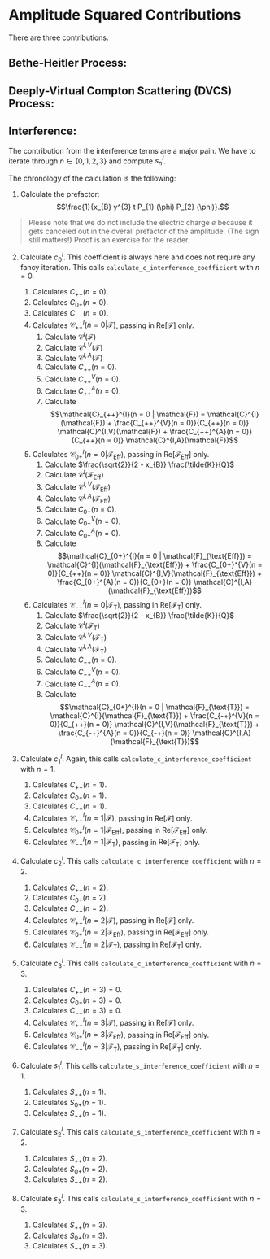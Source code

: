 # Amplitude Squared Contributions

There are three contributions.

## Bethe-Heitler Process:

## Deeply-Virtual Compton Scattering (DVCS) Process:

## Interference:

The contribution from the interference terms are a major pain. We have to iterate through $n \in \{ 0, 1, 2, 3 \}$ and compute $s_{n}^{I}$.

The chronology of the calculation is the following:

1. Calculate the prefactor: $$\frac{1}{x_{B} y^{3} t P_{1} (\phi) P_{2} (\phi)}.$$

> Please note that we do not include the electric charge $e$ because it gets canceled out in the overall prefactor of the amplitude. (The sign still matters!) Proof is an exercise for the reader.

2. Calculate $c_{0}^{I}$. This coefficient is always here and does not require any fancy iteration. This calls `calculate_c_interference_coefficient` with $n = 0$.

    1. Calculates $C_{++}(n = 0)$.
    2. Calculates $C_{0+}(n = 0)$.
    3. Calculates $C_{-+}(n = 0)$.
    4. Calculates $\mathcal{C}_{++}^{I}(n = 0 | \mathcal{F})$, passing in $\text{Re}[\mathcal{F}]$ only.
        1. Calculate $\mathcal{C}^{I}(\mathcal{F})$
        2. Calculate $\mathcal{C}^{I,V}(\mathcal{F})$
        3. Calculate $\mathcal{C}^{I,A}(\mathcal{F})$
        4. Calculate $C_{++}(n = 0)$.
        5. Calculate $C_{++}^{V}(n = 0)$.
        6. Calculate $C_{++}^{A}(n = 0)$.
        7. Calculate $$\mathcal{C}_{++}^{I}(n = 0 | \mathcal{F}) = \mathcal{C}^{I}(\mathcal{F}) + \frac{C_{++}^{V}(n = 0)}{C_{++}(n = 0)} \mathcal{C}^{I,V}(\mathcal{F}) +  \frac{C_{++}^{A}(n = 0)}{C_{++}(n = 0)} \mathcal{C}^{I,A}(\mathcal{F})$$
    5. Calculates $\mathcal{C}_{0+}^{I}(n = 0 | \mathcal{F}_{\text{Eff}})$, passing in $\text{Re}[\mathcal{F}_{\text{Eff}}]$ only.
        1. Calculate $\frac{\sqrt{2}}{2 - x_{B}} \frac{\tilde{K}}{Q}$
        2. Calculate $\mathcal{C}^{I}(\mathcal{F}_{\text{Eff}})$
        3. Calculate $\mathcal{C}^{I,V}(\mathcal{F}_{\text{Eff}})$
        4. Calculate $\mathcal{C}^{I,A}(\mathcal{F}_{\text{Eff}})$
        5. Calculate $C_{0+}(n = 0)$.
        6. Calculate $C_{0+}^{V}(n = 0)$.
        7. Calculate $C_{0+}^{A}(n = 0)$.
        8. Calculate $$\mathcal{C}_{0+}^{I}(n = 0 | \mathcal{F}_{\text{Eff}}) = \mathcal{C}^{I}(\mathcal{F}_{\text{Eff}}) + \frac{C_{0+}^{V}(n = 0)}{C_{++}(n = 0)} \mathcal{C}^{I,V}(\mathcal{F}_{\text{Eff}}) +  \frac{C_{0+}^{A}(n = 0)}{C_{0+}(n = 0)} \mathcal{C}^{I,A}(\mathcal{F}_{\text{Eff}})$$
    6. Calculates $\mathcal{C}_{-+}^{I}(n = 0 | \mathcal{F}_{\text{T}})$, passing in $\text{Re}[\mathcal{F}_{\text{T}}]$ only.
        1. Calculate $\frac{\sqrt{2}}{2 - x_{B}} \frac{\tilde{K}}{Q}$
        2. Calculate $\mathcal{C}^{I}(\mathcal{F}_{\text{T}})$
        3. Calculate $\mathcal{C}^{I,V}(\mathcal{F}_{\text{T}})$
        4. Calculate $\mathcal{C}^{I,A}(\mathcal{F}_{\text{T}})$
        5. Calculate $C_{-+}(n = 0)$.
        6. Calculate $C_{-+}^{V}(n = 0)$.
        7. Calculate $C_{-+}^{A}(n = 0)$.
        8. Calculate $$\mathcal{C}_{0+}^{I}(n = 0 | \mathcal{F}_{\text{T}}) = \mathcal{C}^{I}(\mathcal{F}_{\text{T}}) + \frac{C_{-+}^{V}(n = 0)}{C_{++}(n = 0)} \mathcal{C}^{I,V}(\mathcal{F}_{\text{T}}) +  \frac{C_{-+}^{A}(n = 0)}{C_{-+}(n = 0)} \mathcal{C}^{I,A}(\mathcal{F}_{\text{T}})$$

3. Calculate $c_{1}^{I}$. Again, this calls `calculate_c_interference_coefficient` with $n = 1$.

    1. Calculates $C_{++}(n = 1)$.
    2. Calculates $C_{0+}(n = 1)$.
    3. Calculates $C_{-+}(n = 1)$.
    4. Calculates $\mathcal{C}_{++}^{I}(n = 1 | \mathcal{F})$, passing in $\text{Re}[\mathcal{F}]$ only.
    5. Calculates $\mathcal{C}_{0+}^{I}(n = 1 | \mathcal{F}_{\text{Eff}})$, passing in $\text{Re}[\mathcal{F}_{\text{Eff}}]$ only.
    6. Calculates $\mathcal{C}_{-+}^{I}(n = 1 | \mathcal{F}_{\text{T}})$, passing in $\text{Re}[\mathcal{F}_{\text{T}}]$ only.

4. Calculate $c_{2}^{I}$. This calls `calculate_c_interference_coefficient` with $n = 2$.

    1. Calculates $C_{++}(n = 2)$.
    2. Calculates $C_{0+}(n = 2)$.
    3. Calculates $C_{-+}(n = 2)$.
    4. Calculates $\mathcal{C}_{++}^{I}(n = 2 | \mathcal{F})$, passing in $\text{Re}[\mathcal{F}]$ only.
    5. Calculates $\mathcal{C}_{0+}^{I}(n = 2 | \mathcal{F}_{\text{Eff}})$, passing in $\text{Re}[\mathcal{F}_{\text{Eff}}]$ only.
    6. Calculates $\mathcal{C}_{-+}^{I}(n = 2 | \mathcal{F}_{\text{T}})$, passing in $\text{Re}[\mathcal{F}_{\text{T}}]$ only.

5. Calculate $c_{3}^{I}$. This calls `calculate_c_interference_coefficient` with $n = 3$.

    1. Calculates $C_{++}(n = 3) = 0$.
    2. Calculates $C_{0+}(n = 3) = 0$.
    3. Calculates $C_{-+}(n = 3) = 0$.
    4. Calculates $\mathcal{C}_{++}^{I}(n = 3 | \mathcal{F})$, passing in $\text{Re}[\mathcal{F}]$ only.
    5. Calculates $\mathcal{C}_{0+}^{I}(n = 3 | \mathcal{F}_{\text{Eff}})$, passing in $\text{Re}[\mathcal{F}_{\text{Eff}}]$ only.
    6. Calculates $\mathcal{C}_{-+}^{I}(n = 3 | \mathcal{F}_{\text{T}})$, passing in $\text{Re}[\mathcal{F}_{\text{T}}]$ only.

6. Calculate $s_{1}^{I}$. This calls `calculate_s_interference_coefficient` with $n = 1$.

    1. Calculates $S_{++}(n = 1)$.
    2. Calculates $S_{0+}(n = 1)$.
    3. Calculates $S_{-+}(n = 1)$.

7. Calculate $s_{2}^{I}$. This calls `calculate_s_interference_coefficient` with $n = 2$.

    1. Calculates $S_{++}(n = 2)$.
    2. Calculates $S_{0+}(n = 2)$.
    3. Calculates $S_{-+}(n = 2)$.

8. Calculate $s_{3}^{I}$. This calls `calculate_s_interference_coefficient` with $n = 3$.

    1. Calculates $S_{++}(n = 3)$.
    2. Calculates $S_{0+}(n = 3)$.
    3. Calculates $S_{-+}(n = 3)$.